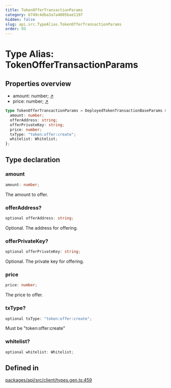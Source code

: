 ```yaml
---
title: TokenOfferTransactionParams
category: 6749c4dba3a7a4005bae1197
hidden: false
slug: api.src.TypeAlias.TokenOfferTransactionParams
order: 93
---
```


# Type Alias: TokenOfferTransactionParams

## Properties overview

- amount:  number; [↗](#amount)
- price:  number; [↗](#price)

```ts
type TokenOfferTransactionParams = DeployedTokenTransactionBaseParams & {
  amount: number;
  offerAddress: string;
  offerPrivateKey: string;
  price: number;
  txType: "token:offer:create";
  whitelist: Whitelist;
};
```

## Type declaration

### amount

```ts
amount: number;
```

The amount to offer.

### offerAddress?

```ts
optional offerAddress: string;
```

Optional. The address for offering.

### offerPrivateKey?

```ts
optional offerPrivateKey: string;
```

Optional. The private key for offering.

### price

```ts
price: number;
```

The price to offer.

### txType?

```ts
optional txType: "token:offer:create";
```

Must be "token:offer:create"

### whitelist?

```ts
optional whitelist: Whitelist;
```

## Defined in

[packages/api/src/client/types.gen.ts:459](https://github.com/zkcloudworker/minatokens-lib/blob/main/packages/api/src/client/types.gen.ts#L459)
